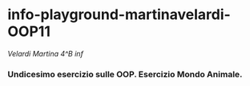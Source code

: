 # info-playground-martinavelardi-OOP11
_Velardi Martina 4^B inf_
### Undicesimo esercizio sulle OOP. Esercizio Mondo Animale.